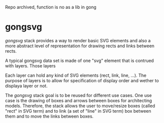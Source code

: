 Repo archived, function is no as a lib in gong

# gongsvg

*gongsvg* stack provides a way to render basic SVG elements and also a more abstract level of representation for drawing
rects and links between rects.

A typical gongsvg data set is made of one "svg" element that is contrued with layers. Those layers

Each layer can hold any kind of SVG elements (rect, link, line, ...). The purpose of layers is to allow for specification
of display order and wether to displaya layer or not.

The *gongsvg* stack goal is to be reused for different use cases. One use case is the drawing of boxes and arrows between boxes for architecting models. Therefore, the stack allows the user to move/resize boxes (called "rect" in SVG term) and to link (a 
set of "line" in SVG term) box between them and to move the links between boxes.






